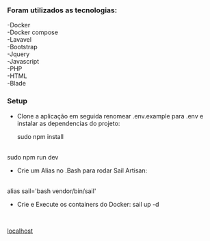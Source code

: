### Foram utilizados as tecnologias:

-Docker<br>
-Docker compose<br>
-Lavavel<br>
-Bootstrap<br>
-Jquery<br>
-Javascript<br>
-PHP<br>
-HTML<br>
-Blade<br>

### Setup

- Clone a aplicação em seguida renomear .env.example para .env e instalar as dependencias do projeto:

    sudo npm install
<br>
    sudo npm run dev


- Crie um Alias no .Bash para rodar Sail Artisan:
<br>
    alias sail='bash vendor/bin/sail'

- Crie e Execute os containers do Docker:
    sail up -d
<br>

<a href="http://localhost:8022/">localhost</a>
